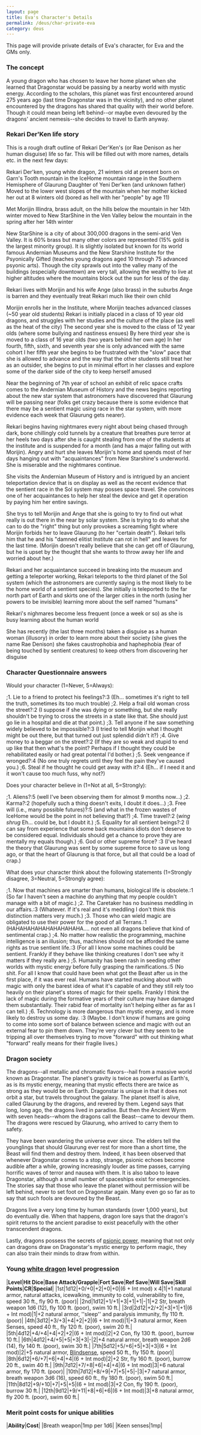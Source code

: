 ```yaml
---
layout: page
title: Eva's Character's Details
permalink: /deus/char-private-eva
category: deus
---
```

This page will provide private details of Eva's character, for Eva and the GMs only.


### The concept

A young dragon who has chosen to leave her home planet when she learned that Dragonstar would be passing by a nearby world with mystic energy. According to the scholars, this planet was first encountered around 275 years ago (last time Dragonstar was in the vicinity), and no other planet encountered by the dragons has shared that quality with their world before. Though it could mean being left behind--or maybe even devoured by the dragons' ancient nemesis--she decides to travel to Earth anyway.


###  Rekari Der'Ken life story

This is a rough draft outline of Rekari Der'Ken's (or Rae Denison as her human disguise) life so far. This will be filled out with more names, details etc. in the next few days:

Rekari Der'ken, young white dragon, 21 winters old at present
born on Garn's Tooth mountain in the IceHome mountain range in the Southern Hemisphere of Glaurung
Daughter of Yeni Der'ken (and unknown father)
Moved to the lower west slopes of the mountain when her mother kicked her out at 8 winters old
(bored as hell with her &quot;people&quot; by age 11)

Met Morijin Illindra, brass adult, on the hills below the mountain in her 14th winter
moved to New StarShine in the Ven Valley below the mountain in the spring after her 14th winter

New StarShine is a city of about 300,000 dragons in the semi-arid Ven Valley. It is 60% brass but many other colors are represented (15% gold is the largest minority group). It is slightly isolated but known for its world famous Andernian Museums and the New Starshine Institute for the Psyonically Gifted (teaches young dragons aged 10 through 75 advanced psyonic arts). Though the city sprawls out into the valley many of the buildings (especially downtown) are very tall, allowing the wealthy to live at higher altitudes where the mountains block out the sun for less of the day.

Rekari lives with Morijin and his wife Ange (also brass) in the suburbs
Ange is barren and they eventually treat Rekari much like their own child

Morijin enrolls her in the Institute, where Morijin teaches advanced classes (~50 year old students)
Rekari is initially placed in a class of 10 year old dragons, and struggles with her studies and the culture of the place (as well as the heat of the city)
The second year she is moved to the class of 12 year olds (where some bullying and nastiness ensues)
By here third year she is moved to a class of 16 year olds (two years behind her own age)
In her fourth, fifth, sixth, and seventh year she is only advanced with the same cohort
I her fifth year she begins to be frustrated with the &quot;slow&quot; pace that she is allowed to advance and the way that the other students still treat her as an outsider, she begins to put in minimal effort in her classes and explore some of the darker side of the city to keep herself amused

Near the beginning of 7th year of school an exhibit of relic space crafts comes to the Andernian Museum of History and the news begins reporting about the new star system that astronomers have discovered that Glaurung will be passing near (folks get crazy because there is some evidence that there may be a sentient magic using race in the star system, with more evidence each week that Glaurung gets nearer).

Rekari begins having nightmares every night about being chased through dark, bone chillingly cold tunnels by a creature that breathes pure terror at her heels two days after she is caught stealing from one of the students at the institute and is suspended for a month (and has a major falling out with Morijin).
Angry and hurt she leaves Morijin's home and spends most of her days hanging out with &quot;acquaintances&quot; from New Starshine's underworld. She is miserable and the nightmares continue.

She visits the Andernian Museum of History and is intrigued by an ancient teleportation device that is on display as well as the recent evidence that the sentient race in the Sol system may posses space travel. She convinces one of her acquaintances to help her steal the device and get it operation by paying him her entire savings.

She trys to tell Morijin and Ange that she is going to try to find out what really is out there in the near by solar system. She is trying to do what she can to do the &quot;right&quot; thing but only provokes a screaming fight where Morijin forbids her to leave Glaurung (to her &quot;certain death&quot;). Rekari tells him that he and his &quot;damned elitist Institute can rot in hell&quot; and leaves for the last time. (Morijin doesn't really believe that she can get off of Glaurung, but he is upset by the thought that she wants to throw away her life and worried about her.)

Rekari and her acquaintance succeed in breaking into the museum and getting a teleporter working, Rekari teleports to the third planet of the Sol system (which the astronomers are currently saying is the most likely to be the home world of a sentient species).
She initially is teleported to the far north part of Earth and skirts one of the larger cities in the north (using her powers to be invisible) learning more about the self named &quot;humans&quot;

Rekari's nighmares become less frequent (once a week or so) as she is busy learning about the human world

She has recently (the last three months) taken a disguise as a human woman (illusory) in order to learn more about their society (she gives the name Rae Denison)
she fakes caustrophobia and haphephobia (fear of being touched by sentient creatures) to keep others from discovering her disguise


### Character Questionnaire answers

Would your character (1=Never, 5=Always):

;1. Lie to a friend to protect his feelings?:3 (Eh... sometimes it's right to tell the truth, sometimes its too much trouble)
;2. Help a frail old woman cross the street?:2 (I suppose if she was dying or something, but she really shouldn't be trying to cross the streets in a state like that. She should just go lie in a hospital and die at that point.)
;3. Tell anyone if he saw something widely believed to be impossible?:3 (I tried to tell Morijin what I thought might be out there, but that turned out just splendid didn't it?)
;4. Give money to a beggar on the street?:2 (If they are so weak and stupid to end up like that then what's the point? Perhaps if I thought they could be rehabilitated easily or had great potental I'd bother.)
;5. Seek vengeance if wronged?:4 (No one truly regrets until they feel the pain they've caused you.)
;6. Steal if he thought he could get away with it?:4 (Eh... if I need it and it won't cause too much fuss, why not?)

Does your character believe in (1=Not at all, 5=Strongly):

;1. Aliens?:5 (well I've been observing them for almost 9 months now...)
;2. Karma?:2 (hopefully such a thing doesn't exits, I doubt it does...)
;3. Free will (i.e., many possible futures)?:5 (and what in the frozen wastes of IceHome would be the point in not believing that?)
;4. Time travel?:2 (*wing shrug* Eh... could be, but I doubt it.)
;5. Equality for all sentient beings?:2 (I can say from experience that some back mountains idiots don't deserve to be considered equal. Individuals should get a chance to prove they are mentally my equals though.)
;6. God or other supreme force? :3 (I've heard the theory that Glaurung was sent by some supreme force to save us long ago, or that the heart of Glaurung is that force, but all that could be a load of crap.)

What does your character think about the following statements (1=Strongly disagree, 3=Neutral, 5=Strongly agree):

;1. Now that machines are smarter than humans, biological life is obsolete.:1 (So far I haven't seen a machine do anything that my people couldn't manage with a bit of magic.)
;2. The Caretaker has no business meddling in our affairs.:3 (Whatever. If it's real and it's meddling I don't think this distinction matters very much.)
;3. Those who can wield magic are obligated to use their power for the good of all Terrans.:1 (HAHAHAHAHAHAHAHAHAHA.... not even all dragons believe that kind of sentimental crap.)
;4. No matter how realistic the programming, machine intelligence is an illusion; thus, machines should not be afforded the same rights as true sentient life.:3 (For all I know some machines could be sentient. Frankly if they behave like thinking  creatures I don't see why it matters if they really are.)
;5. Humanity has been rash in seeding other worlds with mystic energy before fully grasping the ramifications.:5 (No shit. For all I know that could have been what got the Beast after us in the first place, if it was ever real. Humans have started mucking about with magic with only the barest idea of what it's capable of and they still rely too heavily on their planet's stores of magic for their spells. Frankly I think the lack of magic during the formative years of their culture may have damaged them substantially. Their rabid fear of mortality isn't helping either as far as I can tell.)
;6. Technology is more dangerous than mystic energy, and is more likely to destroy us some day. :3 (Maybe. I don't know if humans are going to come into some sort of balance between science and magic with out an external fear to pin them down. They're very clever but they seem to be tripping all over themselves trying to move &quot;forward&quot; with out thinking what &quot;forward&quot; really means for their fragile lives.)


### Dragon society

The dragons--all metallic and chromatic flavors--hail from a massive world known as Dragonstar. The planet's gravity is twice as powerful as Earth's, as is its mystic energy, meaning that mystic effects there are twice as strong as they would be on Earth. Dragonstar is unique in that it does not orbit a star, but travels throughout the galaxy. The planet itself is alive, called Glaurung by the dragons, and revered by them. Legend says that long, long ago, the dragons lived in paradise. But then the Ancient Wyrm with seven heads--whom the dragons call the Beast--came to devour them. The dragons were rescued by Glaurung, who arrived to carry them to safety.

They have been wandering the universe ever since. The elders tell the younglings that should Glaurung ever rest for more than a short time, the Beast will find them and destroy them. Indeed, it has been observed that whenever Dragonstar comes to a stop, strange, psionic echoes become audible after a while, growing increasingly louder as time passes, carrying horrific waves of terror and nausea with them. It is also taboo to leave Dragonstar, although a small number of spaceships exist for emergencies. The stories say that those who leave the planet without permission will be left behind, never to set foot on Dragonstar again. Many even go so far as to say that such fools are devoured by the Beast.

Dragons live a very long time by human standards (over 1,000 years), but do eventually die. When that happens, dragon lore says that the dragon's spirit returns to the ancient paradise to exist peacefully with the other transcendent dragons.

Lastly, dragons possess the secrets of [psionic power](magic-psionics), meaning that not only can dragons draw on Dragonstar's mystic energy to perform magic, they can also train their minds to draw from within.


### Young [white dragon](http://www.d20srd.org/srd/monsters/dragonTrue.htm#whiteDragon) level progression

|__Level__|__Hit Dice__|__Base Attack/Grapple__|__Fort Save__|__Ref Save__|__Will Save__|__Skill Points__|__CR__|__Special__|
|1st|1d12|+0/+0|+2|+0|+0|(6 + Int mod) x 4|1|+1 natural armor, natural attacks, icewalking, immunity to cold, vulnerability to fire, speed 30 ft., fly 90 ft. (poor)|
|2nd|1d12|+1/+1|+3|+1|+1|-|1|+2 Str, breath weapon 1d6 (12), fly 100 ft. (poor), swim 10 ft.|
|3rd|2d12|+2/+2|+3|+1|+1|(6 + Int mod)|1|+2 natural armor, ''sleep'' and paralysis immunity, fly 110 ft. (poor)|
|4th|3d12|+3/+3|+4|+2|+2|(6 + Int mod)|1|+3 natural armor, Keen Senses, speed 40 ft., fly 120 ft. (poor), swim 20 ft.|
|5th|4d12|+4/+4|+4|+2|+2|(6 + Int mod)|2|+2 Con, fly 130 ft. (poor), burrow 10 ft.|
|6th|4d12|+4/+5|+5|+3|+3|-|2|+4 natural armor, breath weapon 2d6 (14), fly 140 ft. (poor), swim 30 ft.|
|7th|5d12|+5/+6|+5|+3|+3|(6 + Int mod)|2|+5 natural armor, [Blindsense](http://www.d20srd.org/srd/naturalSpecialAbilities.htm#blindsense), speed 50 ft., fly 150 ft. (poor)|
|8th|6d12|+6/+7|+6|+4|+4|(6 + Int mod)|2|+2 Str, fly 160 ft. (poor), burrow 20 ft., swim 40 ft.|
|9th|7d12|+7/+8|+6|+4|+4|(6 + Int mod)|3|+6 natural armor, fly 170 ft. (poor)|
|10th|7d12|+8/+9|+7|+5|+5|-|3|+7 natural armor, breath weapon 3d6 (16), speed 60 ft., fly 180 ft. (poor), swim 50 ft.|
|11th|8d12|+9/+10|+7|+5|+5|(6 + Int mod)|3|+2 Con, fly 190 ft. (poor), burrow 30 ft.|
|12th|9d12|+9/+11|+8|+6|+6|(6 + Int mod)|3|+8 natural armor, fly 200 ft. (poor), swim 60 ft.|


### Merit point costs for unique abilities

|__Ability__|__Cost__|
|Breath weapon|1mp per 1d6|
|Keen senses|1mp|
